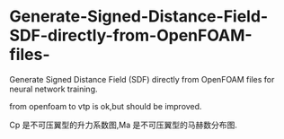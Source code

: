 # Generate-Signed-Distance-Field-SDF-directly-from-OpenFOAM-files-
Generate Signed Distance Field (SDF) directly from OpenFOAM files for neural network training.

from openfoam to vtp is ok,but should be improved.

Cp 是不可压翼型的升力系数图,Ma 是不可压翼型的马赫数分布图.
